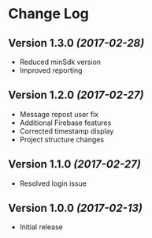 Change Log
==========

Version 1.3.0 *(2017-02-28)*
----------------------------

 * Reduced minSdk version
 * Improved reporting
 
Version 1.2.0 *(2017-02-27)*
----------------------------

 * Message repost user fix
 * Additional Firebase features
 * Corrected timestamp display
 * Project structure changes
 
Version 1.1.0 *(2017-02-27)*
----------------------------

 * Resolved login issue
 
Version 1.0.0 *(2017-02-13)*
----------------------------

 * Initial release
